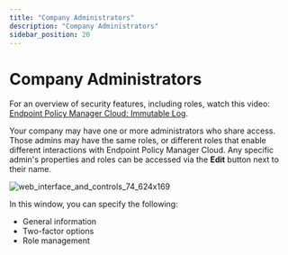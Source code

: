 ```yaml
---
title: "Company Administrators"
description: "Company Administrators"
sidebar_position: 20
---
```


# Company Administrators

For an overview of security features, including roles, watch this video:
[Endpoint Policy Manager Cloud: Immutable Log](/docs/endpointpolicymanager/deliverymethods/cloud/videos/security/immutablelog.md).

Your company may have one or more administrators who share access. Those admins may have the same
roles, or different roles that enable different interactions with Endpoint Policy Manager Cloud. Any
specific admin's properties and roles can be accessed via the **Edit** button next to their name.

![web_interface_and_controls_74_624x169](/images/endpointpolicymanager/cloud/interface/companydetails/companyadministrators/web_interface_and_controls_74_624x169.webp)

In this window, you can specify the following:

- General information
- Two-factor options
- Role management
